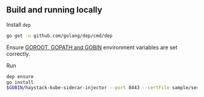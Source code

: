 ## Build and running locally

Install `dep`

```bash
go get -u github.com/golang/dep/cmd/dep
```

Ensure [GOROOT, GOPATH and GOBIN](https://www.programming-books.io/essential/go/d6da4b8481f94757bae43be1fdfa9e73-gopath-goroot-gobin) environment variables are set correctly.

Run 

```bash
dep ensure
go install
$GOBIN/haystack-kube-sidecar-injector --port 8443 --certFile sample/server-cert.pem --keyFile sample/server-key.pem --sideCar=sample/sidecar.yaml -logtostderr=true
```
